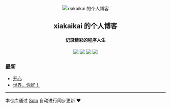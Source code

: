 <p align="center"><img alt="xiakaikai 的个人博客" src="https://static.b3log.org/images/brand/solo-32.png"></p><h2 align="center">
xiakaikai 的个人博客
</h2>

<h4 align="center">记录精彩的程序人生</h4>
<p align="center"><a title="xiakaikai 的个人博客" target="_blank" href="https://github.com/xiakaikai/solo-blog"><img src="https://img.shields.io/github/last-commit/xiakaikai/solo-blog.svg?style=flat-square&color=FF9900"></a>
<a title="GitHub repo size in bytes" target="_blank" href="https://github.com/xiakaikai/solo-blog"><img src="https://img.shields.io/github/repo-size/xiakaikai/solo-blog.svg?style=flat-square"></a>
<a title="Solo Version" target="_blank" href="https://github.com/b3log/solo/releases"><img src="https://img.shields.io/badge/solo-3.6.4-f1e05a.svg?style=flat-square&color=blueviolet"></a>
<a title="Hits" target="_blank" href="https://github.com/b3log/hits"><img src="https://hits.b3log.org/xiakaikai/solo-blog.svg"></a></p>

### 最新

* [开心](http:///articles/2019/08/21/1566372511114.html)
* [世界，你好！](http:///hello-solo)



---

本仓库通过 [Solo](https://github.com/b3log/solo) 自动进行同步更新 ❤️ 